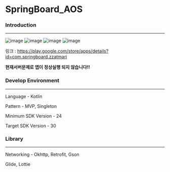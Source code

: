 # SpringBoard_AOS

### Introduction
---
![image](https://user-images.githubusercontent.com/76640167/174493440-47b43337-fa5f-445d-8618-7610905f907a.png)
![image](https://user-images.githubusercontent.com/76640167/174493462-c6c1d359-d74b-44e2-84dc-140e8fbd5895.png)
![image](https://user-images.githubusercontent.com/76640167/174493473-420e9f9c-c674-4e12-8f9a-9e27594ae263.png)
![image](https://user-images.githubusercontent.com/76640167/174493484-51185131-9cb1-4f40-aa4c-9c44ea394eed.png)

링크 : https://play.google.com/store/apps/details?id=com.springboard.zzatmari

**현재서버문제로 앱이 정상실행 되지 않습니다!!**


### Develop Environment
---
Language - Kotlin

Pattern - MVP, Singleton

Minimum SDK Version - 24

Target SDK Version - 30

### Library
---
Networking - Okhttp, Retrofit, Gson

Glide, Lottie

